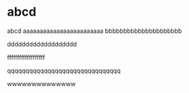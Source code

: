 abcd
====

abcd
aaaaaaaaaaaaaaaaaaaaaaaa
bbbbbbbbbbbbbbbbbbbbb

ddddddddddddddddddd

fffffffffffffffffff


qqqqqqqqqqqqqqqqqqqqqqqqqqqqqqq


wwwwwwwwwwwwww
